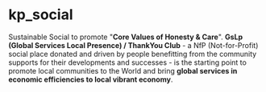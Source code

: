 # kp_social

Sustainable Social to promote "<b>Core Values of Honesty &amp; Care</b>". <b>GsLp (Global Services Local Presence) / ThankYou Club</b> - a NfP (Not-for-Profit) social place donated and driven by people benefitting from the community supports for their developments and successes - is the starting point to promote local communities to the World and bring <b>global services in economic efficiencies to local vibrant economy</b>.
